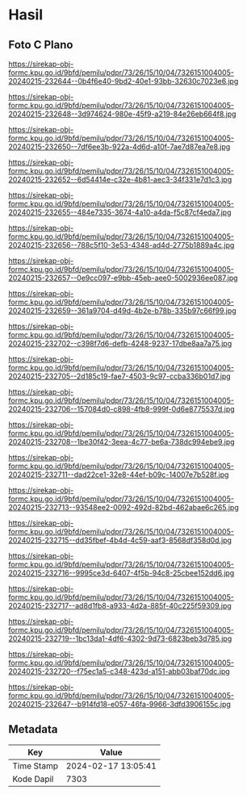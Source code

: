 # Hasil

## Foto C Plano

https://sirekap-obj-formc.kpu.go.id/9bfd/pemilu/pdpr/73/26/15/10/04/7326151004005-20240215-232644--0b4f6e40-9bd2-40e1-93bb-32630c7023e6.jpg

https://sirekap-obj-formc.kpu.go.id/9bfd/pemilu/pdpr/73/26/15/10/04/7326151004005-20240215-232648--3d974624-980e-45f9-a219-84e26eb664f8.jpg

https://sirekap-obj-formc.kpu.go.id/9bfd/pemilu/pdpr/73/26/15/10/04/7326151004005-20240215-232650--7df6ee3b-922a-4d6d-a10f-7ae7d87ea7e8.jpg

https://sirekap-obj-formc.kpu.go.id/9bfd/pemilu/pdpr/73/26/15/10/04/7326151004005-20240215-232652--6d54414e-c32e-4b81-aec3-34f331e7d1c3.jpg

https://sirekap-obj-formc.kpu.go.id/9bfd/pemilu/pdpr/73/26/15/10/04/7326151004005-20240215-232655--484e7335-3674-4a10-a4da-f5c87cf4eda7.jpg

https://sirekap-obj-formc.kpu.go.id/9bfd/pemilu/pdpr/73/26/15/10/04/7326151004005-20240215-232656--788c5f10-3e53-4348-ad4d-2775b1889a4c.jpg

https://sirekap-obj-formc.kpu.go.id/9bfd/pemilu/pdpr/73/26/15/10/04/7326151004005-20240215-232657--0e9cc097-e9bb-45eb-aee0-5002936ee087.jpg

https://sirekap-obj-formc.kpu.go.id/9bfd/pemilu/pdpr/73/26/15/10/04/7326151004005-20240215-232659--361a9704-d49d-4b2e-b78b-335b97c66f99.jpg

https://sirekap-obj-formc.kpu.go.id/9bfd/pemilu/pdpr/73/26/15/10/04/7326151004005-20240215-232702--c398f7d6-defb-4248-9237-17dbe8aa7a75.jpg

https://sirekap-obj-formc.kpu.go.id/9bfd/pemilu/pdpr/73/26/15/10/04/7326151004005-20240215-232705--2d185c19-fae7-4503-9c97-ccba336b01d7.jpg

https://sirekap-obj-formc.kpu.go.id/9bfd/pemilu/pdpr/73/26/15/10/04/7326151004005-20240215-232706--157084d0-c898-4fb8-999f-0d6e8775537d.jpg

https://sirekap-obj-formc.kpu.go.id/9bfd/pemilu/pdpr/73/26/15/10/04/7326151004005-20240215-232708--1be30f42-3eea-4c77-be6a-738dc994ebe9.jpg

https://sirekap-obj-formc.kpu.go.id/9bfd/pemilu/pdpr/73/26/15/10/04/7326151004005-20240215-232711--dad22ce1-32e8-44ef-b09c-14007e7b528f.jpg

https://sirekap-obj-formc.kpu.go.id/9bfd/pemilu/pdpr/73/26/15/10/04/7326151004005-20240215-232713--93548ee2-0092-492d-82bd-462abae6c265.jpg

https://sirekap-obj-formc.kpu.go.id/9bfd/pemilu/pdpr/73/26/15/10/04/7326151004005-20240215-232715--dd35fbef-4b4d-4c59-aaf3-8568df358d0d.jpg

https://sirekap-obj-formc.kpu.go.id/9bfd/pemilu/pdpr/73/26/15/10/04/7326151004005-20240215-232716--9995ce3d-6407-4f5b-94c8-25cbee152dd6.jpg

https://sirekap-obj-formc.kpu.go.id/9bfd/pemilu/pdpr/73/26/15/10/04/7326151004005-20240215-232717--ad8d1fb8-a933-4d2a-885f-40c225f59309.jpg

https://sirekap-obj-formc.kpu.go.id/9bfd/pemilu/pdpr/73/26/15/10/04/7326151004005-20240215-232719--1bc13da1-4df6-4302-9d73-6823beb3d785.jpg

https://sirekap-obj-formc.kpu.go.id/9bfd/pemilu/pdpr/73/26/15/10/04/7326151004005-20240215-232720--f75ec1a5-c348-423d-a151-abb03baf70dc.jpg

https://sirekap-obj-formc.kpu.go.id/9bfd/pemilu/pdpr/73/26/15/10/04/7326151004005-20240215-232647--b914fd18-e057-46fa-9966-3dfd3906155c.jpg


## Metadata

| Key        | Value               |
| ---------- | ------------------- |
| Time Stamp | 2024-02-17 13:05:41 |
| Kode Dapil | 7303                |



